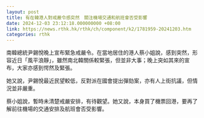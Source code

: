 ```yaml
---
layout: post
title: 有在韓港人對戒嚴令感突然　關注機場交通和航班會否受影響
date: 2024-12-03 23:12:18.000000000 +08:00
link: https://news.rthk.hk/rthk/ch/component/k2/1781959-20241203.htm
categories: rthk
---
```


南韓總統尹錫悅晚上宣布緊急戒嚴令。在當地居住的港人蔡小姐說，感到突然，形容近日「風平浪靜」，雖然南北韓關係較緊張，但並非大事；晚上突如其來的宣布，大家亦感到愕然及緊張。

她又說，尹錫悅最近民望較低，反對派在國會提出彈劾案，亦有人上街抗議，但情況並非嚴重。

蔡小姐說，暫時未清楚戒嚴安排，有待觀望。她又說，本身買了機票回港，要再了解前往機場的交通安排及航班會否受影響。

